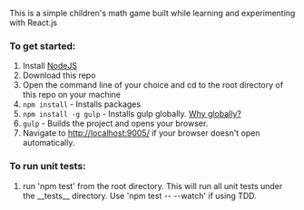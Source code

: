 This is a simple children's math game built while learning and experimenting with React.js

<h3>To get started:</h3>
<ol>
<li>Install <a href="http://www.nodejs.org">NodeJS</a><br></li>
<li>Download this repo </li>
<li>Open the command line of your choice and cd to the root directory of this repo on your machine<br></li>
<li><code>npm install</code> - Installs packages</li>
<li><code>npm install -g gulp</code> - Installs gulp globally. <a href="http://stackoverflow.com/questions/22115400/why-do-we-need-to-install-gulp-globally-and-locally">Why globally?</a></li>
<li><code>gulp</code> - Builds the project and opens your browser. </li>
<li>Navigate to <a href="http://localhost:9005/">http://localhost:9005/</a> if your browser doesn't open automatically.</li>
</ol>

<h3>To run unit tests:</h3>
<ol>
<li>run 'npm test' from the root directory. This will run all unit tests under the __tests__ directory. Use 'npm test -- --watch' if using TDD.</li
</ol>
